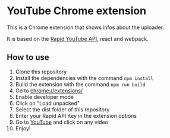 # YouTube Chrome extension

This is a Chrome extension that shows infos about the uploader.

It is based on the [Rapid YouTube API](https://rapidapi.com/Glavier/api/youtube138), react and webpack.

## How to use

1. Clone this repository
2. Install the dependencies with the command `npm install`
3. Build the extension with the command `npm run build`
4. Go to [chrome://extensions/](chrome://extensions/)
5. Enable developer mode
6. Click on "Load unpacked"
7. Select the dist folder of this repository
8. Enter your Rapid API Key in the extension options 
9. Go to [YouTube](https://www.youtube.com/) and click on any video
10. Enjoy!
